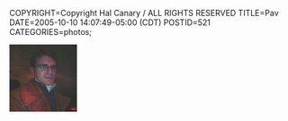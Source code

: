 COPYRIGHT=Copyright Hal Canary / ALL RIGHTS RESERVED
TITLE=Pav
DATE=2005-10-10 14:07:49-05:00 (CDT)
POSTID=521
CATEGORIES=photos;

[![[Thumb]](/photos/thumb/2005-10-08-pavle.jpg)](/photos/2005-10-08-pavle.jpg)
